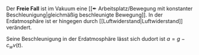 Der **Freie Fall** ist im Vakuum eine [[✒ Arbeitsplatz/Bewegung mit konstanter Beschleunigung|gleichmäßig beschleunigte Bewegung]]. In der Erdatmosphäre ist er hingegen durch [[Luftwiderstand|Luftwiderstand]] verändert.



Seine Beschleunigung in der Erdatmosphäre lässt sich dudort ist $a = g - c_w v(t)$.